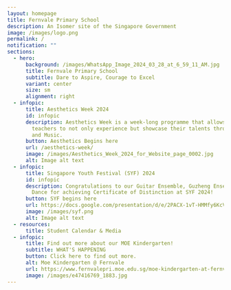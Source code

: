 ```yaml
---
layout: homepage
title: Fernvale Primary School
description: An Isomer site of the Singapore Government
image: /images/logo.png
permalink: /
notification: ""
sections:
  - hero:
      background: /images/WhatsApp_Image_2024_03_28_at_6_59_11_AM.jpg
      title: Fernvale Primary School
      subtitle: Dare to Aspire, Courage to Excel
      variant: center
      size: sm
      alignment: right
  - infopic:
      title: Aesthetics Week 2024
      id: infopic
      description: Aesthetics Week is a week-long programme that allows students and
        teachers to not only experience but showcase their talents through Art
        and Music.
      button: Aesthetics Begins here
      url: /aesthetics-week/
      image: /images/Aesthetics_Week_2024_for_Website_page_0002.jpg
      alt: Image alt text
  - infopic:
      title: Singapore Youth Festival (SYF) 2024
      id: infopic
      description: Congratulations to our Guitar Ensemble, Guzheng Ensemble & Indian
        Dance for achieving Certificate of Distinction at SYF 2024!
      button: SYF begins here
      url: https://docs.google.com/presentation/d/e/2PACX-1vT-HMMfy6KcVVR5HzFDr6agpKmTPPQ3rbjcj73yFBe0RGhBzzdwy--QpGSduHTaYrB32wRL5WYD-CqR/pub?start=true&loop=true&delayms=3000&slide=id.p
      image: /images/syf.png
      alt: Image alt text
  - resources:
      title: Student Calendar & Media
  - infopic:
      title: Find out more about our MOE Kindergarten!
      subtitle: WHAT'S HAPPENING
      button: Click here to find out more.
      alt: Moe Kindergarten @ Fernvale
      url: https://www.fernvalepri.moe.edu.sg/moe-kindergarten-at-fernvale/about-us/
      image: /images/e47416769_1883.jpg
---
```

